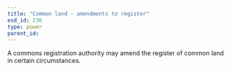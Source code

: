 ```yaml
---
title: "Common land - amendments to register"
esd_id: 236
type: power
parent_id:  
---
```


A commons registration authority may amend the register of common land in certain circumstances.

